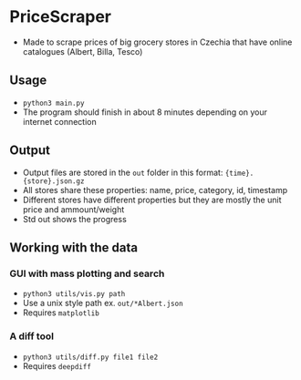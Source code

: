 # PriceScraper
- Made to scrape prices of big grocery stores in Czechia that have online catalogues (Albert, Billa, Tesco) 

## Usage
- `python3 main.py`
- The program should finish in about 8 minutes depending on your internet connection

## Output
- Output files are stored in the `out` folder in this format: `{time}.{store}.json.gz`
- All stores share these properties: name, price, category, id, timestamp
- Different stores have different properties but they are mostly the unit price and ammount/weight
- Std out shows the progress

## Working with the data
### GUI with mass plotting and search
- `python3 utils/vis.py path`
- Use a unix style path ex. `out/*Albert.json`
- Requires `matplotlib`
### A diff tool
- `python3 utils/diff.py file1 file2`
- Requires `deepdiff`